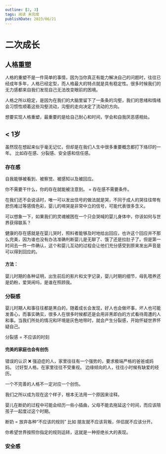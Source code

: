 ```yaml
---
outline: [2, 3]
tags: 阅读 未完成
publishDate: 2023/06/21
---
```


# 二次成长

## 人格重塑

人格的重塑不是一件简单的事情，因为当你真正有能力解决自己的问题时，往往已经成年多年，人格已经定型，而人格最大的特点就是具有稳定性。很多时候我们的无力感都来自我们发现自己无法改变眼前的困境。

人格之所以稳定，是因为在我们的大脑里留下了一条条的沟壑，我们的思绪和情绪会习惯性顺着这些沟壑流动，沟壑的走向决定了流动的方向。

想要实现人格重塑，最重要的是给自己耐心和时间，学会和自我厌恶感相处。

## < 1岁
虽然现在想起来似乎毫无记忆，但却是在我们人生中很多重要概念都打下烙印的一年。
比如存在感、分裂感、安全感和信任感。


### 存在感
自我能够被看到、被察觉、被感知以及被回应。

你不需要干什么，你的存在就能被注意到。 =  存在感不需要条件。

在我们还不会说话时，唯一可以发出信号的做法就是哭，不同于成人的哭往往带有悲伤难过等感情色彩，婴儿的啼哭是非常中立的信号，可能代表很多含义。

可以想象一下，如果我们的灵魂被困在一个只会哭喊的婴儿身体中，你该如何与世界获得联系？

健康的存在感就是在婴儿哭时，照料者能够及时地给出回应，也许这个回应并不那么完美，因为谁也没有办法准确判断婴儿是无聊了、饿了还是拉肚子了。但是第一时间去一件一件确认，这个和婴儿互动的过程会让他们充分感受到原来发出声音是可以得到回应的。

#### 方法：
婴儿时期的各种证明，出生前后的影片和文字记录，婴儿时期的细节，母乳喂养还是奶粉，爱哭闹吗，是谁在照顾我。

### 分裂感

婴儿时期人和事往往都是黑白的，随着成长会发现，好人也会做坏事，坏人也可能发善心，而事实确实，很多人在很多时候都还是会用非黑即白的方式看待周遭的人和事。当我们所处的情况和环境是灰色地带时，就会产生分裂感，开始怀疑世界怀疑自己。

分裂感 = 不应该的时刻

#### 完美的家庭也会有创伤

错误的认识 ❌
强迫症的人，家里往往有一个强势的，要求极端严格的爸爸或妈妈。
讨好型人格，在家里往往不受重视。
边缘倾向的人，往往小时候有缺爱的经历。

一个不完善的人格不一定对应一个创伤。

我们之所以成为现在这个样子，根本无法用一个原因来诠释。

婴儿在断奶的过程中可能会经历一些小插曲，父母不能去拖延这个时间，而应该陪孩子一起度过这个时期。

断奶 = 放弃各种“不应该的规则”
比如 朋友就不应该背叛，伴侣就不应该分开。

你希望世界按照你指定的规则运转，这就是一种拒绝长大的表现。

### 安全感




